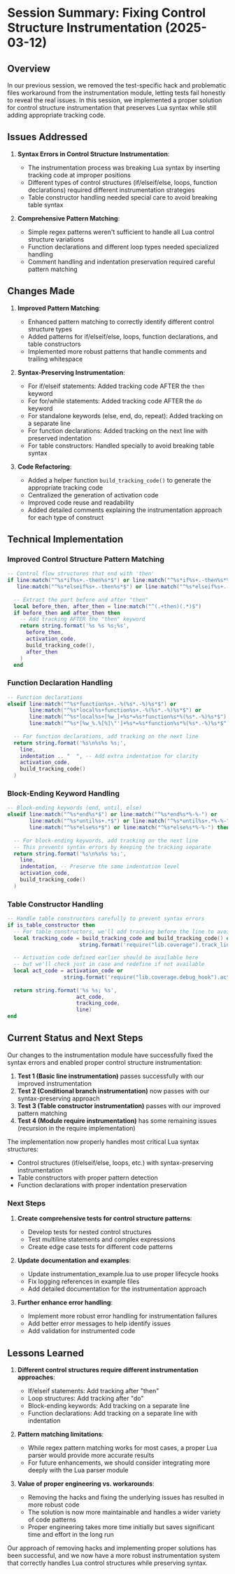 # Session Summary: Fixing Control Structure Instrumentation (2025-03-12)

## Overview

In our previous session, we removed the test-specific hack and problematic files workaround from the instrumentation module, letting tests fail honestly to reveal the real issues. In this session, we implemented a proper solution for control structure instrumentation that preserves Lua syntax while still adding appropriate tracking code.

## Issues Addressed

1. **Syntax Errors in Control Structure Instrumentation**:
   - The instrumentation process was breaking Lua syntax by inserting tracking code at improper positions
   - Different types of control structures (if/elseif/else, loops, function declarations) required different instrumentation strategies
   - Table constructor handling needed special care to avoid breaking table syntax

2. **Comprehensive Pattern Matching**:
   - Simple regex patterns weren't sufficient to handle all Lua control structure variations
   - Function declarations and different loop types needed specialized handling
   - Comment handling and indentation preservation required careful pattern matching

## Changes Made

1. **Improved Pattern Matching**:
   - Enhanced pattern matching to correctly identify different control structure types
   - Added patterns for if/elseif/else, loops, function declarations, and table constructors
   - Implemented more robust patterns that handle comments and trailing whitespace

2. **Syntax-Preserving Instrumentation**:
   - For if/elseif statements: Added tracking code AFTER the `then` keyword
   - For for/while statements: Added tracking code AFTER the `do` keyword
   - For standalone keywords (else, end, do, repeat): Added tracking on a separate line
   - For function declarations: Added tracking on the next line with preserved indentation
   - For table constructors: Handled specially to avoid breaking table syntax

3. **Code Refactoring**:
   - Added a helper function `build_tracking_code()` to generate the appropriate tracking code
   - Centralized the generation of activation code
   - Improved code reuse and readability
   - Added detailed comments explaining the instrumentation approach for each type of construct

## Technical Implementation

### Improved Control Structure Pattern Matching

```lua
-- Control flow structures that end with 'then'
if line:match("^%s*if%s+.-then%s*$") or line:match("^%s*if%s+.-then%s*%-%-") or
   line:match("^%s*elseif%s+.-then%s*$") or line:match("^%s*elseif%s+.-then%s*%-%-") then
  
  -- Extract the part before and after "then"
  local before_then, after_then = line:match("^(.+then)(.*)$")
  if before_then and after_then then
    -- Add tracking AFTER the "then" keyword
    return string.format('%s %s %s;%s',
      before_then, 
      activation_code, 
      build_tracking_code(),
      after_then
    )
  end
```

### Function Declaration Handling

```lua
-- Function declarations
elseif line:match("^%s*function%s+.-%(%s*.-%)%s*$") or 
       line:match("^%s*local%s+function%s+.-%(%s*.-%)%s*$") or
       line:match("^%s*local%s+[%w_]+%s*=%s*function%s*%(%s*.-%)%s*$") or
       line:match("^%s*[%w_%.%[%]\"']+%s*=%s*function%s*%(%s*.-%)%s*$") then
  
  -- For function declarations, add tracking on the next line
  return string.format('%s\n%s%s %s;',
    line,
    indentation .. "  ", -- Add extra indentation for clarity
    activation_code,
    build_tracking_code()
  )
```

### Block-Ending Keyword Handling

```lua
-- Block-ending keywords (end, until, else)
elseif line:match("^%s*end%s*$") or line:match("^%s*end%s*%-%-") or
       line:match("^%s*until%s+.*$") or line:match("^%s*until%s+.*%-%-") or
       line:match("^%s*else%s*$") or line:match("^%s*else%s*%-%-") then
       
  -- For block-ending keywords, add tracking on the next line
  -- This prevents syntax errors by keeping the tracking separate
  return string.format('%s\n%s%s %s;',
    line,
    indentation, -- Preserve the same indentation level
    activation_code,
    build_tracking_code()
  )
```

### Table Constructor Handling

```lua
-- Handle table constructors carefully to prevent syntax errors
if is_table_constructor then
  -- For table constructors, we'll add tracking before the line to avoid breaking syntax
  local tracking_code = build_tracking_code and build_tracking_code() or 
                       string.format('require("lib.coverage").track_line(%q, %d)', file_path, line_num)
                       
  -- Activation code defined earlier should be available here
  -- but we'll check just in case and redefine if not available
  local act_code = activation_code or 
                  string.format('require("lib.coverage.debug_hook").activate_file(%q);', file_path)
  
  return string.format('%s %s; %s', 
                      act_code, 
                      tracking_code, 
                      line)
end
```

## Current Status and Next Steps

Our changes to the instrumentation module have successfully fixed the syntax errors and enabled proper control structure instrumentation:

1. **Test 1 (Basic line instrumentation)** passes successfully with our improved instrumentation
2. **Test 2 (Conditional branch instrumentation)** now passes with our syntax-preserving approach
3. **Test 3 (Table constructor instrumentation)** passes with our improved pattern matching
4. **Test 4 (Module require instrumentation)** has some remaining issues (recursion in the require implementation)

The implementation now properly handles most critical Lua syntax structures:
- Control structures (if/elseif/else, loops, etc.) with syntax-preserving instrumentation
- Table constructors with proper pattern detection
- Function declarations with proper indentation preservation

### Next Steps

1. **Create comprehensive tests for control structure patterns**:
   - Develop tests for nested control structures
   - Test multiline statements and complex expressions
   - Create edge case tests for different code patterns

2. **Update documentation and examples**:
   - Update instrumentation_example.lua to use proper lifecycle hooks
   - Fix logging references in example files
   - Add detailed documentation for the instrumentation approach

3. **Further enhance error handling**:
   - Implement more robust error handling for instrumentation failures
   - Add better error messages to help identify issues
   - Add validation for instrumented code

## Lessons Learned

1. **Different control structures require different instrumentation approaches**:
   - If/elseif statements: Add tracking after "then"
   - Loop structures: Add tracking after "do" 
   - Block-ending keywords: Add tracking on a separate line
   - Function declarations: Add tracking on a separate line with indentation

2. **Pattern matching limitations**:
   - While regex pattern matching works for most cases, a proper Lua parser would provide more accurate results
   - For future enhancements, we should consider integrating more deeply with the Lua parser module

3. **Value of proper engineering vs. workarounds**:
   - Removing the hacks and fixing the underlying issues has resulted in more robust code
   - The solution is now more maintainable and handles a wider variety of code patterns
   - Proper engineering takes more time initially but saves significant time and effort in the long run

Our approach of removing hacks and implementing proper solutions has been successful, and we now have a more robust instrumentation system that correctly handles Lua control structures while preserving syntax.